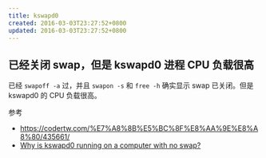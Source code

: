 ```yaml
---
title: kswapd0
created: 2016-03-03T23:27:52+0800
updated: 2016-03-03T23:27:52+0800
---
```



## 已经关闭 swap，但是 kswapd0 进程 CPU 负载很高

已经 `swapoff -a` 过，并且 `swapon -s` 和 `free -h` 确实显示 swap 已关闭。但是 kswapd0 的 CPU 负载很高。

参考

- https://codertw.com/%E7%A8%8B%E5%BC%8F%E8%AA%9E%E8%A8%80/435661/
- [Why is kswapd0 running on a computer with no swap?](https://askubuntu.com/q/432809/1675926)
